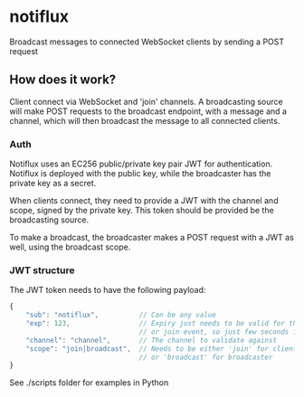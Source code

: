 # notiflux

Broadcast messages to connected WebSocket clients by sending a POST request

## How does it work?

Client connect via WebSocket and 'join' channels. A broadcasting source will
make POST requests to the broadcast endpoint, with a message and a channel,
which will then broadcast the message to all connected clients.

### Auth

Notiflux uses an EC256 public/private key pair JWT for authentication. Notiflux
is deployed with the public key, while the broadcaster has the private key as a
secret.

When clients connect, they need to provide a JWT with the channel and scope,
signed by the private key. This token should be provided be the broadcasting
source.

To make a broadcast, the broadcaster makes a POST request with a JWT as well,
using the broadcast scope.

### JWT structure

The JWT token needs to have the following payload:

```js
{
    "sub": "notiflux",          // Can be any value
    "exp": 123,                 // Expiry just needs to be valid for the broadcast
                                // or join event, so just few seconds is enough
    "channel": "channel",       // The channel to validate against
    "scope": "join|broadcast",  // Needs to be either 'join' for clients 
                                // or 'broadcast' for broadcaster
}
```

See ./scripts folder for examples in Python
